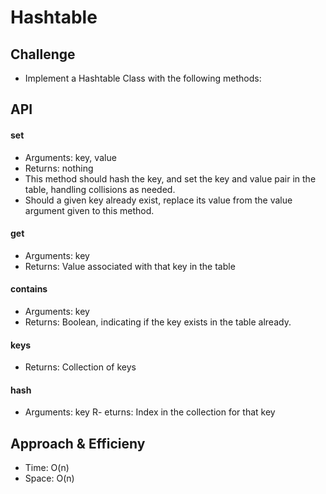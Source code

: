 # Hashtable

## Challenge
- Implement a Hashtable Class with the following methods:

## API
#### set
- Arguments: key, value
- Returns: nothing
- This method should hash the key, and set the key and value pair in the table, handling collisions as needed.
- Should a given key already exist, replace its value from the value argument given to this method.
#### get
- Arguments: key
- Returns: Value associated with that key in the table
#### contains
- Arguments: key
- Returns: Boolean, indicating if the key exists in the table already.
#### keys
- Returns: Collection of keys
#### hash
- Arguments: key
R- eturns: Index in the collection for that key

## Approach & Efficieny
- Time: O(n)
- Space: O(n)
